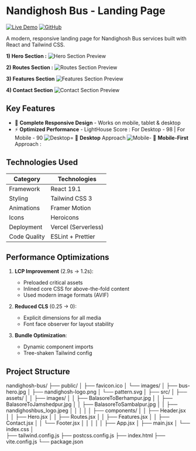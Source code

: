 # Nandighosh Bus - Landing Page

[![Live Demo](https://img.shields.io/badge/demo-live-brightgreen)](https://nandighosh-bus.vercel.app) 
[![GitHub](https://img.shields.io/badge/source-code-blue)](https://github.com/yourusername/nandighosh-bus)

A modern, responsive landing page for Nandighosh Bus services built with React and Tailwind CSS.

**1) Hero Section :**
![Hero Section Preview](https://github.com/user-attachments/assets/79485ab5-ee5c-48c4-a2a5-1504678ae1e0)

**2) Routes Section :**
![Routes Section Preview](https://github.com/user-attachments/assets/7f38bbf3-1720-4f4f-954e-33cd7de8b5ea)

**3) Features Section**
![Features Section Preview](https://github.com/user-attachments/assets/410e2be3-88dd-4bbb-a964-97886c5a9277)

**4) Contact Section**
![Contact Section Preview](https://github.com/user-attachments/assets/21d67d4f-579e-4640-9f9d-624bfb811791)


## Key Features

- 🚌 **Complete Responsive Design** - Works on mobile, tablet & desktop
- ⚡ **Optimized Performance** - LightHouse Score : For Desktop - 98 | For Mobile - 90
![Desktop](https://github.com/user-attachments/assets/da0f624a-6ae6-45ec-a6e0-1e785a247d99)= 📱 **Desktop** Approach 
![Mobile](https://github.com/user-attachments/assets/5847949b-e15c-40d4-acc9-af68c917f382)- 📱 **Mobile-First** Approach : 



## Technologies Used

| Category        | Technologies                          |
|-----------------|---------------------------------------|
| Framework       | React 19.1                            |
| Styling         | Tailwind CSS 3                        |
| Animations      | Framer Motion                         |
| Icons           | Heroicons                             |
| Deployment      | Vercel (Serverless)                   |
| Code Quality    | ESLint + Prettier                     |

## Performance Optimizations

1. **LCP Improvement** (2.9s → 1.2s):
   - Preloaded critical assets
   - Inlined core CSS for above-the-fold content
   - Used modern image formats (AVIF)

2. **Reduced CLS** (0.25 → 0):
   - Explicit dimensions for all media
   - Font face observer for layout stability

3. **Bundle Optimization**:
   - Dynamic component imports
   - Tree-shaken Tailwind config

## Project Structure

nandighosh-bus/
├── public/
│   ├── favicon.ico
│   └── images/
│       ├── bus-hero.jpg
│       ├── nandighosh-logo.png
│       └── pattern.svg
│
├── src/
│   ├── assets/
│   │   ├── images/
│   │        ├── BalasoreToBerhampur.jpg
│   │        ├── BalasoreToJamshedpur.jpg
│   │        ├── BalasoreToSambalpur.jpg
│   │        ├── nandighoshbus_logo.jpeg
│   │
│   │
│   ├── components/
│   │   ├── Header.jsx
│   │   ├── Hero.jsx
│   │   ├── Routes.jsx
│   │   ├── Features.jsx
│   │   ├── Contact.jsx
│   │   └── Footer.jsx
│   │
│   │
│   ├── App.jsx
│   ├── main.jsx
│   └── index.css
│   
├── tailwind.config.js
├── postcss.config.js
├── index.html
├── vite.config.js
└── package.json



